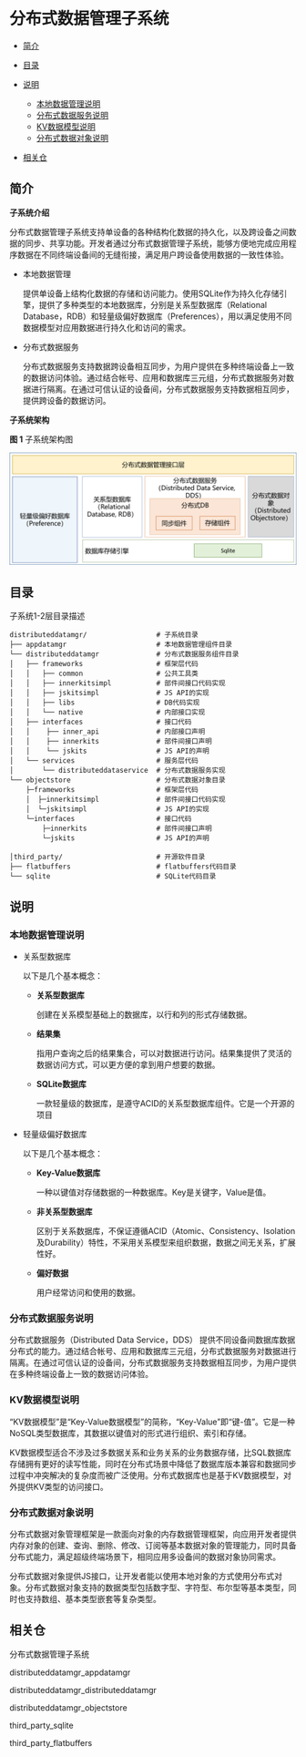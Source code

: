 # 分布式数据管理子系统<a name="ZH-CN_TOPIC_0000001096920663"></a>

-   [简介](#section11660541593)
-   [目录](#section161941989596)
-   [说明](#section1312121216216)
    -   [本地数据管理说明](#section129654513264)
    -   [分布式数据服务说明](#section1961602912224)
    -   [KV数据模型说明](#section1961602912225)
    -   [分布式数据对象说明](#section1961602912257)

-   [相关仓](#section1371113476307)

## 简介<a name="section11660541593"></a>

**子系统介绍**

分布式数据管理子系统支持单设备的各种结构化数据的持久化，以及跨设备之间数据的同步、共享功能。开发者通过分布式数据管理子系统，能够方便地完成应用程序数据在不同终端设备间的无缝衔接，满足用户跨设备使用数据的一致性体验。

-   本地数据管理

    提供单设备上结构化数据的存储和访问能力。使用SQLite作为持久化存储引擎，提供了多种类型的本地数据库，分别是关系型数据库（Relational Database，RDB）和轻量级偏好数据库（Preferences），用以满足使用不同数据模型对应用数据进行持久化和访问的需求。


-   分布式数据服务

    分布式数据服务支持数据跨设备相互同步，为用户提供在多种终端设备上一致的数据访问体验。通过结合帐号、应用和数据库三元组，分布式数据服务对数据进行隔离。在通过可信认证的设备间，分布式数据服务支持数据相互同步，提供跨设备的数据访问。


**子系统架构**

**图 1**  子系统架构图<a name="fig4460722185514"></a>


![](figures/数据管理子系统架构图.png)

## 目录<a name="section161941989596"></a>

子系统1-2层目录描述

```
distributeddatamgr/                 # 子系统目录
├── appdatamgr                      # 本地数据管理组件目录
└── distributeddatamgr              # 分布式数据服务组件目录
│   ├── frameworks                  # 框架层代码
│   │   ├── common                  # 公共工具类
│   │   ├── innerkitsimpl           # 部件间接口代码实现
│   │   ├── jskitsimpl              # JS API的实现
│   │   ├── libs                    # DB代码实现
│   │   └── native                  # 内部接口实现
│   ├── interfaces                  # 接口代码
│   │    ├── inner_api              # 内部接口声明
│   │    ├── innerkits              # 部件间接口声明
│   │    └── jskits                 # JS API的声明
│   └── services                    # 服务层代码
│       └── distributeddataservice  # 分布式数据服务实现
└── objectstore                     # 分布式数据对象目录
    ├─frameworks                    # 框架层代码
    │  ├─innerkitsimpl              # 部件间接口代码实现
    │  └─jskitsimpl                 # JS API的实现
    └─interfaces                    # 接口代码
        ├─innerkits                 # 部件间接口声明
        └─jskits                    # JS API的声明
    
│third_party/                       # 开源软件目录
├── flatbuffers                     # flatbuffers代码目录
└── sqlite                          # SQLite代码目录
```

## 说明<a name="section1312121216216"></a>

### 本地数据管理说明<a name="section129654513264"></a>

-   关系型数据库

    以下是几个基本概念：

    -   **关系型数据库**

        创建在关系模型基础上的数据库，以行和列的形式存储数据。

    -   **结果集**

        指用户查询之后的结果集合，可以对数据进行访问。结果集提供了灵活的数据访问方式，可以更方便的拿到用户想要的数据。

    -   **SQLite数据库**

        一款轻量级的数据库，是遵守ACID的关系型数据库组件。它是一个开源的项目


-   轻量级偏好数据库

    以下是几个基本概念：

    -   **Key-Value数据库**

        一种以键值对存储数据的一种数据库。Key是关键字，Value是值。

    -   **非关系型数据库**

        区别于关系数据库，不保证遵循ACID（Atomic、Consistency、Isolation及Durability）特性，不采用关系模型来组织数据，数据之间无关系，扩展性好。

    -   **偏好数据**

        用户经常访问和使用的数据。

    
### 分布式数据服务说明<a name="section1961602912224"></a>

分布式数据服务（Distributed Data Service，DDS） 提供不同设备间数据库数据分布式的能力。通过结合帐号、应用和数据库三元组，分布式数据服务对数据进行隔离。在通过可信认证的设备间，分布式数据服务支持数据相互同步，为用户提供在多种终端设备上一致的数据访问体验。

### KV数据模型说明<a name="section1961602912225"></a>

“KV数据模型”是“Key-Value数据模型”的简称，“Key-Value”即“键-值”。它是一种NoSQL类型数据库，其数据以键值对的形式进行组织、索引和存储。

KV数据模型适合不涉及过多数据关系和业务关系的业务数据存储，比SQL数据库存储拥有更好的读写性能，同时在分布式场景中降低了数据库版本兼容和数据同步过程中冲突解决的复杂度而被广泛使用。分布式数据库也是基于KV数据模型，对外提供KV类型的访问接口。

### 分布式数据对象说明<a name="section1961602912257"></a>

分布式数据对象管理框架是一款面向对象的内存数据管理框架，向应用开发者提供内存对象的创建、查询、删除、修改、订阅等基本数据对象的管理能力，同时具备分布式能力，满足超级终端场景下，相同应用多设备间的数据对象协同需求。

分布式数据对象提供JS接口，让开发者能以使用本地对象的方式使用分布式对象。分布式数据对象支持的数据类型包括数字型、字符型、布尔型等基本类型，同时也支持数组、基本类型嵌套等复杂类型。

## 相关仓<a name="section1371113476307"></a>

分布式数据管理子系统

distributeddatamgr\_appdatamgr

distributeddatamgr\_distributeddatamgr

distributeddatamgr\_objectstore

third\_party\_sqlite

third\_party\_flatbuffers


